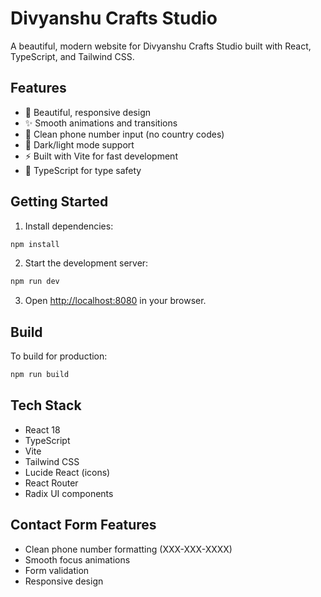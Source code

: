 # Divyanshu Crafts Studio

A beautiful, modern website for Divyanshu Crafts Studio built with React, TypeScript, and Tailwind CSS.

## Features

- 🎨 Beautiful, responsive design
- ✨ Smooth animations and transitions  
- 📱 Clean phone number input (no country codes)
- 🌙 Dark/light mode support
- ⚡ Built with Vite for fast development
- 🎯 TypeScript for type safety

## Getting Started

1. Install dependencies:
```bash
npm install
```

2. Start the development server:
```bash
npm run dev
```

3. Open [http://localhost:8080](http://localhost:8080) in your browser.

## Build

To build for production:
```bash
npm run build
```

## Tech Stack

- React 18
- TypeScript
- Vite
- Tailwind CSS
- Lucide React (icons)
- React Router
- Radix UI components

## Contact Form Features

- Clean phone number formatting (XXX-XXX-XXXX)
- Smooth focus animations
- Form validation
- Responsive design
